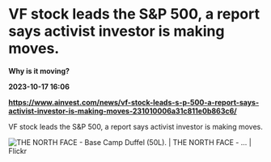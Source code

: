 # VF stock leads the S&P 500, a report says activist investor is making moves.
**Why is it moving?**

**2023-10-17 16:06**

**https://www.ainvest.com/news/vf-stock-leads-s-p-500-a-report-says-activist-investor-is-making-moves-231010006a31c811e0b863c6/**

VF stock leads the S&P 500, a report says activist investor is making moves.

![THE NORTH FACE - Base Camp Duffel (50L). | THE NORTH FACE - … | Flickr](https://u.thsi.cn/outer/https%2Flive.staticflickr.com%2F2886%2F33783698261_25951c1589_b.jpg)